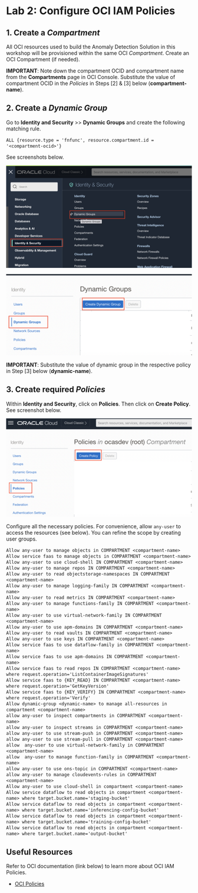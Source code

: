Lab 2: Configure OCI IAM Policies
===

## 1. Create a *Compartment*

   All OCI resources used to build the Anomaly Detection Solution in this workshop will be provisioned within the same OCI *Compartment*. Create an OCI Compartment (if needed).

   **IMPORTANT**: Note down the compartment OCID and compartment name from the **Compartments** page in OCI Console. Substitute the value of compartment OCID in the *Policies* in Steps [2] & [3] below (**compartment-name**).
    
## 2. Create a *Dynamic Group*

   Go to **Identity and Security** >> **Dynamic Groups** and create the following matching rule.
    
   ```
   ALL {resource.type = 'fnfunc', resource.compartment.id = '<compartment-ocid>'}
   ```

   See screenshots below.

   ![](./images/Set-Policy1.png)
    
   ![](./images/Set-Policy2.png)

   **IMPORTANT**: Substitute the value of dynamic group in the respective policy in Step [3] below (**dynamic-name**).

## 3. Create required *Policies*
    
   Within **Identity and Security**, click on **Policies**. Then click on **Create Policy**. See screenshot below.

   ![](./images/Set-Policy3.png)

   Configure all the necessary policies. For convenience, allow `any-user` to access the resources (see below). You can refine the scope by creating user groups.

   ```
   Allow any-user to manage objects in COMPARTMENT <compartment-name>
   Allow service faas to manage objects in COMPARTMENT <compartment-name>
   Allow any-user to use cloud-shell IN COMPARTMENT <compartment-name>
   Allow any-user to manage repos IN COMPARTMENT <compartment-name>
   Allow any-user to read objectstorage-namespaces IN COMPARTMENT <compartment-name>
   Allow any-user to manage logging-family IN COMPARTMENT <compartment-name>
   Allow any-user to read metrics IN COMPARTMENT <compartment-name>
   Allow any-user to manage functions-family IN COMPARTMENT <compartment-name>
   Allow any-user to use virtual-network-family IN COMPARTMENT <compartment-name>
   Allow any-user to use apm-domains IN COMPARTMENT <compartment-name>
   Allow any-user to read vaults IN COMPARTMENT <compartment-name>
   Allow any-user to use keys IN COMPARTMENT <compartment-name>
   Allow service faas to use dataflow-family in COMPARTMENT <compartment-name>
   Allow service faas to use apm-domains IN COMPARTMENT <compartment-name>
   Allow service faas to read repos IN COMPARTMENT <compartment-name> where request.operation='ListContainerImageSignatures'
   Allow service faas to {KEY_READ} IN COMPARTMENT <compartment-name> where request.operation='GetKeyVersion'
   Allow service faas to {KEY_VERIFY} IN COMPARTMENT <compartment-name> where request.operation='Verify'
   Allow dynamic-group <dynamic-name> to manage all-resources in compartment <compartment-name>
   allow any-user to inspect compartments in COMPARTMENT <compartment-name>
   allow any-user to inspect streams in COMPARTMENT <compartment-name>
   allow any-user to use stream-push in COMPARTMENT <compartment-name>
   allow any-user to use stream-pull in COMPARTMENT <compartment-name>
   allow  any-user to use virtual-network-family in COMPARTMENT <compartment-name>
   allow  any-user to manage function-family in COMPARTMENT <compartment-name>
   allow any-user to use ons-topic in COMPARTMENT <compartment-name>
   allow any-user to manage cloudevents-rules in COMPARTMENT <compartment-name>
   Allow any-user to use cloud-shell in compartment <compartment-name>
   Allow service dataflow to read objects in compartment <compartment-name> where target.bucket.name='staging-bucket'
   Allow service dataflow to read objects in compartment <compartment-name> where target.bucket.name='inferencing-config-bucket'
   Allow service dataflow to read objects in compartment <compartment-name> where target.bucket.name='training-config-bucket'
   Allow service dataflow to read objects in compartment <compartment-name> where target.bucket.name='output-bucket'
   ```

## Useful Resources
Refer to OCI documentation (link below) to learn more about OCI IAM Policies.

- [OCI Policies](https://docs.oracle.com/en-us/iaas/Content/Identity/Concepts/policygetstarted.htm)
